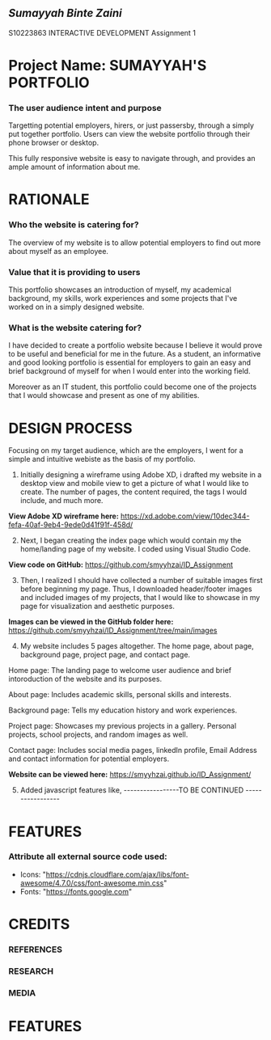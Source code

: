 ## **_Sumayyah Binte Zaini_**

S10223863
INTERACTIVE DEVELOPMENT
Assignment 1

# **Project Name: SUMAYYAH'S PORTFOLIO**

### The user audience intent and purpose

Targetting potential employers, hirers, or just passersby, through a simply put together portfolio. Users can view the website portfolio through their phone browser or desktop.

This fully responsive website is easy to navigate through, and provides an ample amount of information about me.

# **RATIONALE**

### Who the website is catering for?

The overview of my website is to allow potential employers to find out more about myself as an employee.

### Value that it is providing to users

This portfolio showcases an introduction of myself, my academical background, my skills, work experiences and some projects that I've worked on in a simply designed website.

### What is the website catering for?

I have decided to create a portfolio website because I believe it would prove to be useful and beneficial for me in the future. As a student, an informative and good looking portfolio is essential for employers to gain an easy and brief background of myself for when I would enter into the working field.

Moreover as an IT student, this portfolio could become one of the projects that I would showcase and present as one of my abilities.

# **DESIGN PROCESS**

Focusing on my target audience, which are the employers, I went for a simple and intuitive webiste as the basis of my portfolio.

1. Initially designing a wireframe using Adobe XD, i drafted my website in a desktop view and mobile view to get a picture of what I would like to create. The number of pages, the content required, the tags I would include, and much more.

**View Adobe XD wireframe here:** https://xd.adobe.com/view/10dec344-fefa-40af-9eb4-9ede0d41f91f-458d/

2. Next, I began creating the index page which would contain my the home/landing page of my website. I coded using Visual Studio Code.

**View code on GitHub:** https://github.com/smyyhzai/ID_Assignment

3. Then, I realized I should have collected a number of suitable images first before beginning my page. Thus, I downloaded header/footer images and included images of my projects, that I would like to showcase in my page for visualization and aesthetic purposes.

**Images can be viewed in the GitHub folder here:** https://github.com/smyyhzai/ID_Assignment/tree/main/images

4. My website includes 5 pages altogether. The home page, about page, background page, project page, and contact page.

Home page: The landing page to welcome user audience and brief intoroduction of the website and its purposes.

About page: Includes academic skills, personal skills and interests.

Background page: Tells my education history and work experiences.

Project page: Showcases my previous projects in a gallery. Personal projects, school projects, and random images as well.

Contact page: Includes social media pages, linkedIn profile, Email Address and contact information for potential employers.

**Website can be viewed here:** https://smyyhzai.github.io/ID_Assignment/

5. Added javascript features like,
   -----------------TO BE CONTINUED -----------------

# **FEATURES**

### Attribute all external source code used:

- Icons: "https://cdnjs.cloudflare.com/ajax/libs/font-awesome/4.7.0/css/font-awesome.min.css"
- Fonts: "https://fonts.google.com"

# **CREDITS**

### REFERENCES

### RESEARCH

### MEDIA

# **FEATURES**
